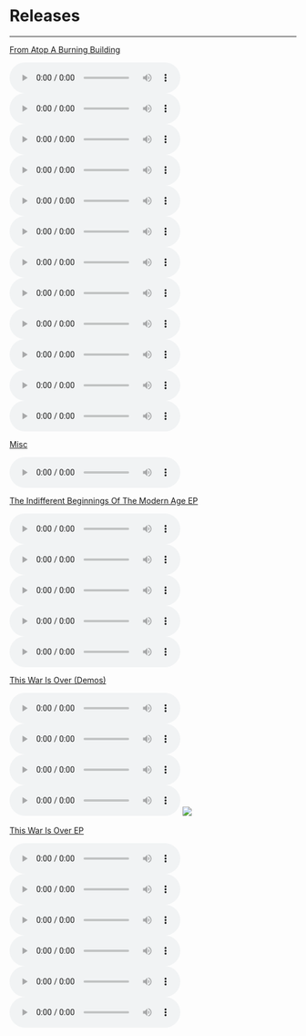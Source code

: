 # Releases

---

[From Atop A Burning Building](From%20Atop%20A%20Burning%20Building.md)

![](Releases/From%20Atop%20A%20Burning%20Building/01%20-%20View%20Of%20Coma.mp3)
![](02%20-%20Cemeteries%20and%20Greyhound%20Busses.mp3)
![](03%20-%20Goodbye%20Mr.%20Perfection.mp3)
![](04%20-%20Valuntas%20Tua.mp3)
![](05%20-%20Where%20Are%20The%20Angels%20Now.mp3)
![](06%20-%20Keep%20It%20Steady.mp3)
![](07%20-%20From%20Atop%20A%20Burning%20Building.mp3)
![](08%20-%20May.mp3)
![](09%20-%20Our%20Perfect%20Ending.mp3)
![](10%20-%20When%20Open%20Air%20Becomes%20a%20Battlefield.mp3)
![](11%20-%20Life%20Is%20Just%20A%20Box%20(demo).mp3)
![](12%20-%20Winona%20Ride-You.mp3)

[Misc](Misc.md)

![](Deja%20Normal%20Cemeteries%20and%20Greyhound%20Buses%20Christopher%20Morrow%20Piano%20Version.mp3)

[The Indifferent Beginnings Of The Modern Age EP](The%20Indifferent%20Beginnings%20Of%20The%20Modern%20Age%20EP.md)

![](01%20-%20A%20Leader%20Is%20Only%20As%20Good%20As%20His%20Country.mp3)
![](02%20-%20Aromatic%20Armistice.mp3)
![](03%20-%20Interlude%20To%20The%20Autumn%20Division.mp3)
![](04%20-%20Three%20Leaves%20Falling.mp3)
![](05%20-%20Tonight,%20The%20Sun%20Drowns%20Itself.mp3)

[This War Is Over (Demos)](This%20War%20Is%20Over%20(Demos).md)

![](01%20This%20War%20is%20Over%20(Demo).mp3)
![](02%20Seven%20Days%20(Demo).mp3)
![](03%20Diet%20Coke%20and%20Mentos%20(Da%20Muthafukken%20ReMix).mp3)
![](04%20This%20War%20Is%20Over%20(Alternate%20Version).mp3)
![](Deja%20Normal.jpg)

[This War Is Over EP](This%20War%20Is%20Over%20EP.md)

![](Releases/This%20War%20Is%20Over%20EP/01%20-%20View%20of%20Coma.mp3)
![](02%20-%20Seven%20Days.mp3)
![](03%20-%20Diet%20Coke%20and%20Mentos.mp3)
![](04%20-%20A%20Letter%20To%20Write.mp3)
![](05%20-%20The%20Great%20Escape.mp3)
![](06%20-%20Goodbye%20Mr.%20Perfection.mp3)